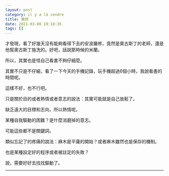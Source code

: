 ```yaml
---
layout: post
category: il y a là cendre
title: 竟然
date: 2021-03-08 19:18:35
tags: []
---
```


才發現，看了好幾天沒有能夠看得下去的安波羅修，竟然是奧古斯丁的老師，還是他幫奧古斯丁施洗的。好吧，話說那時候的米蘭。

所以，其實也是怪自己看書不夠仔細麼。

其實不只是不仔細，看了一下今天的手機記錄，玩手機超過6個小時，我說看書的時間呢。

這樣不好，也不行吧。

只是關於目的或者熱情或者意志的說法：其實可能就是自己放鬆了。

缺乏遠大的目標和志向，所以熱情呢。

某種自我驅動的困難？是什麼消磨掉的意志。

可能這些都不是關鍵詞。

類似忘記了的疼痛的說法：麻木是平庸的開始？或者麻木雖然也是保存的機制。

也是某種設定好的程序或者被註定的失敗？

說，需要好好去找找驅動了。

------





